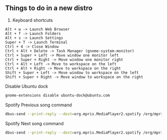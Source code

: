 ## Things to do in a new distro


1. Keyboard shortcuts
```console
Alt + w -> Launch Web Browser
Alt + f -> Launch Folders 
Alt + s -> Launch Settings
Super + T -> Launch Terminal
Ctrl + 4 -> Close Window
Ctrl + Alt + Delete -> Task Manager (gnome-system-monitor)
Ctrl + Super + Left -> Move window one monitor left
Ctrl + Super + Right -> Move window one monitor right
Ctrl + Alt + Left -> Move to workspace on the left
Ctrl + Alt + Right -> Move to workspace on the right
Shift + Super + Left -> Move window to workspace on the left
Shift + Super + Right -> Move window to workspace on the right
```

Disable Ubuntu dock
```bash
gnome-extensions disable ubuntu-dock@ubuntu.com
```

Spotify Previous song command
```bash
dbus-send --print-reply --dest=org.mpris.MediaPlayer2.spotify /org/mpris/MediaPlayer2 org.mpris.MediaPlayer2.Player.Previous
```

Spotify Next song command
```bash
dbus-send --print-reply --dest=org.mpris.MediaPlayer2.spotify /org/mpris/MediaPlayer2 org.mpris.MediaPlayer2.Player.Next
```
